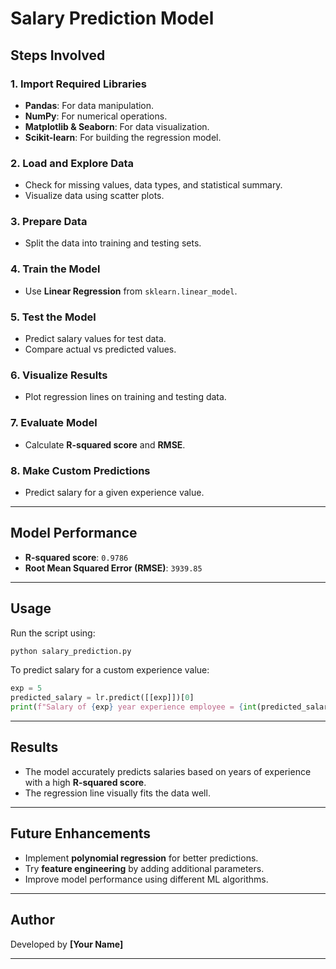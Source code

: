 # Salary Prediction Model

## Steps Involved

### 1. Import Required Libraries
- **Pandas**: For data manipulation.
- **NumPy**: For numerical operations.
- **Matplotlib & Seaborn**: For data visualization.
- **Scikit-learn**: For building the regression model.

### 2. Load and Explore Data
- Check for missing values, data types, and statistical summary.
- Visualize data using scatter plots.

### 3. Prepare Data
- Split the data into training and testing sets.

### 4. Train the Model
- Use **Linear Regression** from `sklearn.linear_model`.

### 5. Test the Model
- Predict salary values for test data.
- Compare actual vs predicted values.

### 6. Visualize Results
- Plot regression lines on training and testing data.

### 7. Evaluate Model
- Calculate **R-squared score** and **RMSE**.

### 8. Make Custom Predictions
- Predict salary for a given experience value.

---

## Model Performance
- **R-squared score**: `0.9786`
- **Root Mean Squared Error (RMSE)**: `3939.85`

---

## Usage
Run the script using:

```bash
python salary_prediction.py
```

To predict salary for a custom experience value:

```python
exp = 5
predicted_salary = lr.predict([[exp]])[0]
print(f"Salary of {exp} year experience employee = {int(predicted_salary)} thousands")
```

---

## Results
- The model accurately predicts salaries based on years of experience with a high **R-squared score**.
- The regression line visually fits the data well.

---

## Future Enhancements
- Implement **polynomial regression** for better predictions.
- Try **feature engineering** by adding additional parameters.
- Improve model performance using different ML algorithms.

---

## Author
Developed by **[Your Name]**

---

